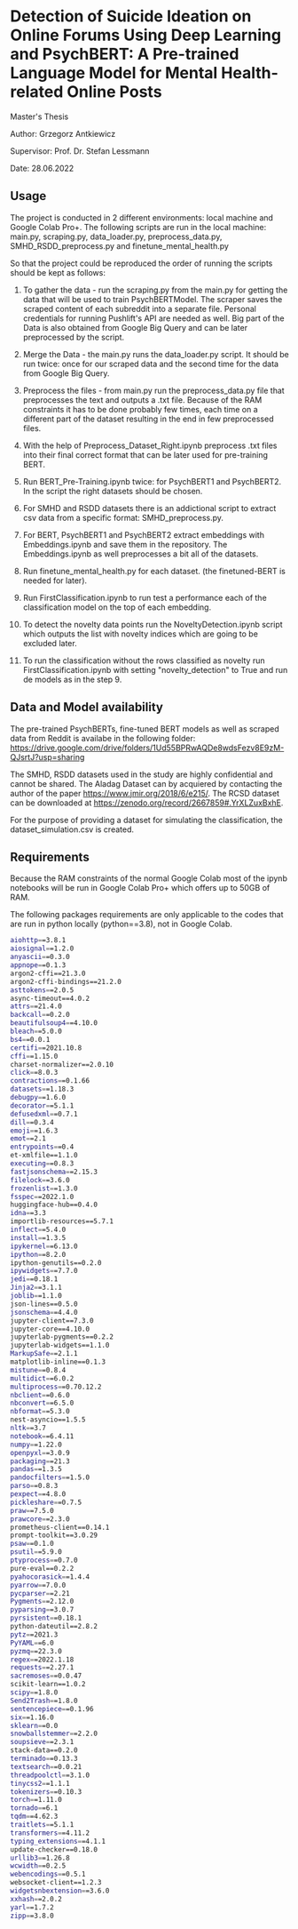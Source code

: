 # Detection of Suicide Ideation on Online Forums Using Deep Learning and PsychBERT: A Pre-trained Language Model for Mental Health-related Online Posts

Master's Thesis

Author: Grzegorz Antkiewicz

Supervisor: Prof. Dr. Stefan Lessmann

Date: 28.06.2022

## Usage

The project is conducted in 2 different environments: local machine and Google Colab Pro+. The following scripts are run in the local machine: main.py, scraping.py, data_loader.py, preprocess_data.py, SMHD_RSDD_preprocess.py and finetune_mental_health.py 

So that the project could be reproduced the order of running the scripts should be kept as follows:

1. To gather the data - run the scraping.py from the main.py for getting the data that will be used to train PsychBERTModel. The scraper saves the scraped content of each subreddit into a separate file. Personal credentials for running Pushlift's API are needed as well. Big part of the Data is also obtained from Google Big Query and can be later preprocessed by the script.
2. Merge the Data - the main.py runs the data_loader.py script. It should be run twice: once for our scraped data and the second time for the data from Google Big Query. 
3. Preprocess the files - from main.py run the preprocess_data.py file that preprocesses the text and outputs a .txt file. Because of the RAM constraints it has to be done probably few times, each time on a different part of the dataset resulting in the end in few preprocessed files. 

4. With the help of Preprocess_Dataset_Right.ipynb preprocess .txt files into their final correct format that can be later used for pre-training BERT.

5. Run BERT_Pre-Training.ipynb twice: for PsychBERT1 and PsychBERT2. In the script the right datasets should be chosen.
6. For SMHD and RSDD datasets there is an addictional script to extract csv data from a specific format: SMHD_preprocess.py.
7. For BERT, PsychBERT1 and PsychBERT2 extract embeddings with Embeddings.ipynb and save them in the repository. The Embeddings.ipynb as well preprocesses a bit all of the datasets.
8. Run finetune_mental_health.py for each dataset. (the finetuned-BERT is needed for later).
9. Run FirstClassification.ipynb to run test a performance each of the classification model on the top of each embedding.

10. To detect the novelty data points run the NoveltyDetection.ipynb script which outputs the list with novelty indices which are going to be excluded later. 
11. To run the classification without the rows classified as novelty run FirstClassification.ipynb with setting "novelty_detection" to True and run de models as in the step 9. 

## Data and Model availability 

The pre-trained PsychBERTs, fine-tuned BERT models as well as scraped data from Reddit is availabe in the following folder: https://drive.google.com/drive/folders/1Ud55BPRwAQDe8wdsFezv8E9zM-QJsrtJ?usp=sharing

The SMHD, RSDD datasets used in the study are highly confidential and cannot be shared. The Aladag Dataset can by acquiered by contacting the author of the paper https://www.jmir.org/2018/6/e215/.  The RCSD dataset can be downloaded at https://zenodo.org/record/2667859#.YrXLZuxBxhE. 

For the purpose of providing a dataset for simulating the classification, the dataset_simulation.csv is created.


## Requirements

Because the RAM constraints of the normal Google Colab most of the ipynb notebooks will be run in Google Colab Pro+ which offers up to 50GB of RAM. 

The following packages requirements are only applicable to the codes that are run in python locally (python==3.8), not in Google Colab. 


```bash
aiohttp==3.8.1
aiosignal==1.2.0
anyascii==0.3.0
appnope==0.1.3
argon2-cffi==21.3.0
argon2-cffi-bindings==21.2.0
asttokens==2.0.5
async-timeout==4.0.2
attrs==21.4.0
backcall==0.2.0
beautifulsoup4==4.10.0
bleach==5.0.0
bs4==0.0.1
certifi==2021.10.8
cffi==1.15.0
charset-normalizer==2.0.10
click==8.0.3
contractions==0.1.66
datasets==1.18.3
debugpy==1.6.0
decorator==5.1.1
defusedxml==0.7.1
dill==0.3.4
emoji==1.6.3
emot==2.1
entrypoints==0.4
et-xmlfile==1.1.0
executing==0.8.3
fastjsonschema==2.15.3
filelock==3.6.0
frozenlist==1.3.0
fsspec==2022.1.0
huggingface-hub==0.4.0
idna==3.3
importlib-resources==5.7.1
inflect==5.4.0
install==1.3.5
ipykernel==6.13.0
ipython==8.2.0
ipython-genutils==0.2.0
ipywidgets==7.7.0
jedi==0.18.1
Jinja2==3.1.1
joblib==1.1.0
json-lines==0.5.0
jsonschema==4.4.0
jupyter-client==7.3.0
jupyter-core==4.10.0
jupyterlab-pygments==0.2.2
jupyterlab-widgets==1.1.0
MarkupSafe==2.1.1
matplotlib-inline==0.1.3
mistune==0.8.4
multidict==6.0.2
multiprocess==0.70.12.2
nbclient==0.6.0
nbconvert==6.5.0
nbformat==5.3.0
nest-asyncio==1.5.5
nltk==3.7
notebook==6.4.11
numpy==1.22.0
openpyxl==3.0.9
packaging==21.3
pandas==1.3.5
pandocfilters==1.5.0
parso==0.8.3
pexpect==4.8.0
pickleshare==0.7.5
praw==7.5.0
prawcore==2.3.0
prometheus-client==0.14.1
prompt-toolkit==3.0.29
psaw==0.1.0
psutil==5.9.0
ptyprocess==0.7.0
pure-eval==0.2.2
pyahocorasick==1.4.4
pyarrow==7.0.0
pycparser==2.21
Pygments==2.12.0
pyparsing==3.0.7
pyrsistent==0.18.1
python-dateutil==2.8.2
pytz==2021.3
PyYAML==6.0
pyzmq==22.3.0
regex==2022.1.18
requests==2.27.1
sacremoses==0.0.47
scikit-learn==1.0.2
scipy==1.8.0
Send2Trash==1.8.0
sentencepiece==0.1.96
six==1.16.0
sklearn==0.0
snowballstemmer==2.2.0
soupsieve==2.3.1
stack-data==0.2.0
terminado==0.13.3
textsearch==0.0.21
threadpoolctl==3.1.0
tinycss2==1.1.1
tokenizers==0.10.3
torch==1.11.0
tornado==6.1
tqdm==4.62.3
traitlets==5.1.1
transformers==4.11.2
typing_extensions==4.1.1
update-checker==0.18.0
urllib3==1.26.8
wcwidth==0.2.5
webencodings==0.5.1
websocket-client==1.2.3
widgetsnbextension==3.6.0
xxhash==2.0.2
yarl==1.7.2
zipp==3.8.0
```

